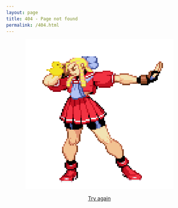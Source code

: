 ```yaml
---
layout: page
title: 404 - Page not found
permalink: /404.html
---
```


<p align="center">
  <img src="/images/dizzy.gif" alt="Dizzy 404" width="400" />
</p>

<p align="center">
  <a href="https://ekr.blog">Try again</a>
</p>
